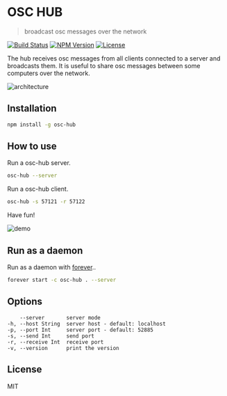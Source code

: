 # OSC HUB
> broadcast osc messages over the network

[![Build Status](http://img.shields.io/travis/mohayonao/osc-hub.svg?style=flat-square)](https://travis-ci.org/mohayonao/osc-hub)
[![NPM Version](http://img.shields.io/npm/v/osc-hub.svg?style=flat)](https://www.npmjs.org/package/osc-hub)
[![License](http://img.shields.io/badge/license-MIT-brightgreen.svg?style=flat)](https://github.com/mohayonao/osc-hub)

The hub receives osc messages from all clients connected to a server and broadcasts them.
It is useful to share osc messages between some computers over the network.

![architecture](http://otononaru.appspot.com/cdn/osc-hub/osc-hub.png)

## Installation

```sh
npm install -g osc-hub
```

## How to use
Run a osc-hub server.

```sh
osc-hub --server
```

Run a osc-hub client.

```sh
osc-hub -s 57121 -r 57122
```

Have fun!

![demo](http://otononaru.appspot.com/cdn/osc-hub/demo.gif)

## Run as a daemon

Run as a daemon with [forever](https://github.com/foreverjs/forever)..

```sh
forever start -c osc-hub . --server
```

## Options
```  
    --server       server mode
-h, --host String  server host - default: localhost
-p, --port Int     server port - default: 52885
-s, --send Int     send port
-r, --receive Int  receive port
-v, --version      print the version
```

## License

MIT
